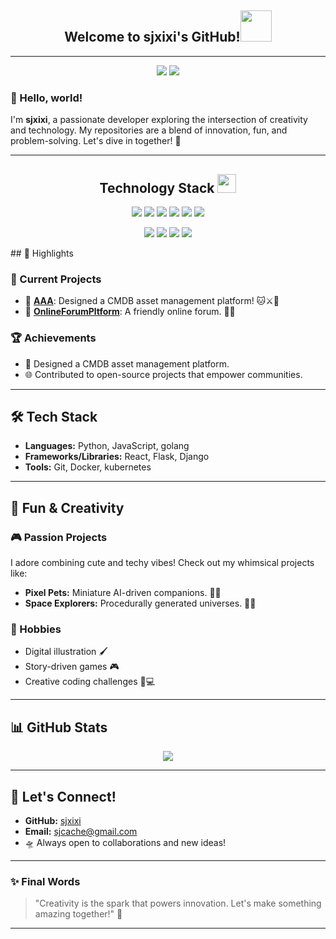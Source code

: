 <h2 align="center">Welcome to sjxixi's GitHub!<img src="https://media.giphy.com/media/mGcNjsfWAjY5AEZNw6/giphy.gif" width="50"></h2>

---
<p align = "center">
  <img src = "https://github-readme-stats.vercel.app/api?username=sjxixi&show_icons=true&theme=tokyonight&line_height=27">
  <img src = "https://github-readme-stats.vercel.app/api/top-langs/?username=sjxixi&theme=radicalt&line_height=27">
</p>

### 👋 Hello, world!
I'm **sjxixi**, a passionate developer exploring the intersection of creativity and technology. My repositories are a blend of innovation, fun, and problem-solving. Let's dive in together! 🚀

---
<p align="center">
<h2 align="center">Technology Stack <img src="https://media.giphy.com/media/WUlplcMpOCEmTGBtBW/giphy.gif" width="30"></h2>
<p align="center">
<img src="https://img.shields.io/badge/-JavaScript-black?style=flat-square&logo=javascript"/>
<img src="https://img.shields.io/badge/-Nodejs-black?style=flat-square&logo=Node.js"/>
<img src="https://img.shields.io/badge/-MongoDB-black?style=flat-square&logo=mongodb"/>
<img src="https://img.shields.io/badge/-MySQL-black?style=flat-square&logo=mysql"/>
<img src="https://img.shields.io/badge/-Git-black?style=flat-square&logo=git"/>
<img src="https://img.shields.io/badge/-GitHub-black?style=flat-square&logo=github"/>
</p>

<p align="center">
<img src="https://img.shields.io/badge/-java-E34A86?style=flat-square&logo=java"/>
<img src="https://img.shields.io/badge/-C++-00599C?style=flat-square&logo=c"/>
<img src="https://img.shields.io/badge/-HTML5-E34F26?style=flat-square&logo=html5&logoColor=white"/>
<img src="https://img.shields.io/badge/-Bootstrap-563D7C?style=flat-square&logo=bootstrap"/>
</p>
## 🌟 Highlights

### 🔭 Current Projects
- 🐾 [**AAA**](https://github.com/sjxixi/AAA): Designed a CMDB asset management platform! 🐱⚔️🐶
- 🤖 [**OnlineForumPltform**](https://github.com/sjxixi/OnlineForumPltform): A friendly online forum. 💬✨

### 🏆 Achievements
- 🌈 Designed a CMDB asset management platform.
- 🌐 Contributed to open-source projects that empower communities.

---

## 🛠️ Tech Stack

- **Languages:** Python, JavaScript, golang
- **Frameworks/Libraries:** React, Flask, Django
- **Tools:** Git, Docker, kubernetes

---

## 💖 Fun & Creativity

### 🎮 Passion Projects
I adore combining cute and techy vibes! Check out my whimsical projects like:
- **Pixel Pets:** Miniature AI-driven companions. 🐾🤖
- **Space Explorers:** Procedurally generated universes. 🌌✨

### 🌟 Hobbies
- Digital illustration 🖌️
- Story-driven games 🎮
- Creative coding challenges 🎨💻

---

## 📊 GitHub Stats

<p align = "center">
  <img src = "https://github-readme-streak-stats.herokuapp.com?user=sjxixi&theme=microsoft-dark">
</p>

---

## 🌌 Let's Connect!
- **GitHub:** [sjxixi](https://github.com/sjxixi)
- **Email:** sjcache@gmail.com
- 🛸 Always open to collaborations and new ideas!

---

### ✨ Final Words
> "Creativity is the spark that powers innovation. Let's make something amazing together!" 🌟

---

